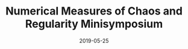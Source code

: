 ---
title: "Numerical Measures of Chaos and Regularity Minisymposium"
collection: talks
type: "Conference" 
permalink: /talks/2019talk3
venue: " SIAM Conference on Applications of Dynamical Systems"
date: 2019-05-25
location: "Snowbird, UT"
---